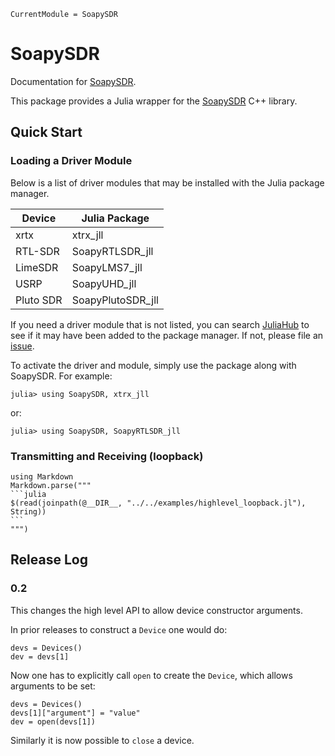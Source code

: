 ```@meta
CurrentModule = SoapySDR
```

# SoapySDR

Documentation for [SoapySDR](https://github.com/JuliaTelecom/SoapySDR.jl).

This package provides a Julia wrapper for the [SoapySDR](https://github.com/pothosware/SoapySDR) C++ library.

## Quick Start

### Loading a Driver Module

Below is a list of driver modules that may be installed with the Julia package manager.

| Device  | Julia Package    |
|---------|------------------|
| xrtx    | xtrx_jll         |
|RTL-SDR  | SoapyRTLSDR_jll  |
|LimeSDR  | SoapyLMS7_jll    |
| USRP    | SoapyUHD_jll     |
|Pluto SDR| SoapyPlutoSDR_jll|

If you need a driver module that is not listed, you can search [JuliaHub](https://juliahub.com)
to see if it may have been added to the package manager. If not, please file an [issue](https://github.com/JuliaTelecom/SoapySDR.jl/issues).

To activate the driver and module, simply use the package along with SoapySDR.
For example:

```
julia> using SoapySDR, xtrx_jll
```

or:

```
julia> using SoapySDR, SoapyRTLSDR_jll
```

### Transmitting and Receiving (loopback)

````@eval
using Markdown
Markdown.parse("""
```julia
$(read(joinpath(@__DIR__, "../../examples/highlevel_loopback.jl"), String))
```
""")
````

## Release Log

### 0.2

This changes the high level API to allow device constructor arguments.

In prior releases to construct a `Device` one would do:

```
devs = Devices()
dev = devs[1]
```

Now one has to explicitly call `open` to create the `Device`, which allows arguments to be set:

```
devs = Devices()
devs[1]["argument"] = "value"
dev = open(devs[1])
```

Similarly it is now possible to `close` a device.